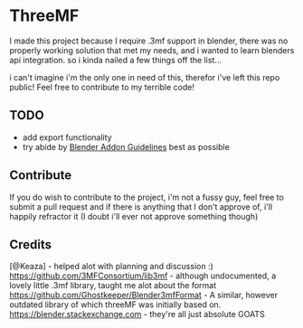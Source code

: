 # ThreeMF
I made this project because I require .3mf support in blender, there was no properly working solution that met my needs, and i wanted to learn blenders api integration. so i kinda nailed a few things off the list...

i can't imagine i'm the only one in need of this, therefor i've left this repo public! Feel free to contribute to my terrible code!

## TODO
- add export functionality
- try abide by [Blender Addon Guidelines](https://developer.blender.org/docs/handbook/extensions/addon_guidelines) best as possible

## Contribute
If you do wish to contribute to the project, i'm not a fussy guy, feel free to submit a pull request and 
if there is anything that I don't approve of, i'll happily refractor it (I doubt i'll ever not approve something though)

## Credits
[@Keaza] - helped alot with planning and discussion :)
https://github.com/3MFConsortium/lib3mf - although undocumented, a lovely little .3mf library, taught me alot about the format
https://github.com/Ghostkeeper/Blender3mfFormat - A similar, however outdated library of which threeMF was initially based on.
https://blender.stackexchange.com - they're all just absolute GOATS
